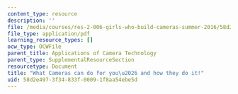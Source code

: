 ```yaml
---
content_type: resource
description: ''
file: /media/courses/res-2-006-girls-who-build-cameras-summer-2016/58d2e4973f34833f00091f8aa54ebe5d_MITRES_2_006SUM16_Kris.pdf
file_type: application/pdf
learning_resource_types: []
ocw_type: OCWFile
parent_title: Applications of Camera Technology
parent_type: SupplementalResourceSection
resourcetype: Document
title: "What Cameras can do for you\u2026 and how they do it!"
uid: 58d2e497-3f34-833f-0009-1f8aa54ebe5d
---
```

